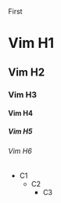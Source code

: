 First

# Vim H1
## Vim H2
### Vim H3
#### Vim H4
##### Vim H5
###### Vim H6

- C1
  - C2
    - C3


